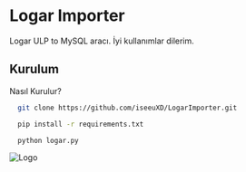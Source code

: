 
# Logar Importer

Logar ULP to MySQL aracı. İyi kullanımlar dilerim.




## Kurulum

Nasıl Kurulur?

```bash
  git clone https://github.com/iseeuXD/LogarImporter.git

  pip install -r requirements.txt

  python logar.py
```
    
![Logo](https://i.pinimg.com/originals/0a/f3/ed/0af3ed6e30f7eabb561e752f2b062d4c.gif)

